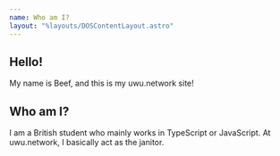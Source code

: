 ```yaml
---
name: Who am I?
layout: "%layouts/DOSContentLayout.astro"
---
```


## Hello!

My name is Beef, and this is my uwu.network site!

## Who am I?

I am a British student who mainly works in TypeScript or JavaScript. At uwu.network, I basically act as the janitor.